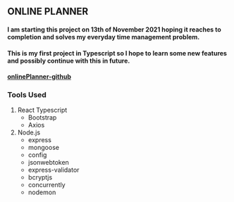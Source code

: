 ## ONLINE PLANNER

#### I am starting this project on 13th of November 2021 hoping it reaches to completion and solves my everyday time management problem.
#### This is my first project in Typescript so I hope to learn some new features and possibly continue with this in future.

#### [onlinePlanner-github](https://github.com/dev3872/onlinePlanner.git)

### Tools Used
1. React Typescript
    * Bootstrap
    * Axios
2. Node.js
    * express
    * mongoose
    * config
    * jsonwebtoken
    * express-validator
    * bcryptjs
    * concurrently
    * nodemon
